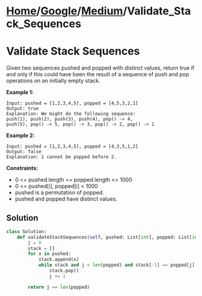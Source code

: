 # [Home](./../..)/[Google](./..)/[Medium](./)/Validate_Stack_Sequences
<h1>Validate Stack Sequences</h1>

<p>
Given two sequences pushed and popped with distinct values, return true if and only if this could have been the result of a sequence of push and pop operations on an initially empty stack.
</p>

<b>Example 1:</b>

    Input: pushed = [1,2,3,4,5], popped = [4,5,3,2,1]
    Output: true
    Explanation: We might do the following sequence:
    push(1), push(2), push(3), push(4), pop() -> 4,
    push(5), pop() -> 5, pop() -> 3, pop() -> 2, pop() -> 1
    
<b>Example 2:</b>

    Input: pushed = [1,2,3,4,5], popped = [4,3,5,1,2]
    Output: false
    Explanation: 1 cannot be popped before 2.

<b>Constraints:</b>

- 0 <= pushed.length == popped.length <= 1000
- 0 <= pushed[i], popped[i] < 1000
- pushed is a permutation of popped.
- pushed and popped have distinct values.

<h2>Solution</h2>

```python
class Solution:
    def validateStackSequences(self, pushed: List[int], popped: List[int]) -> bool:
        j = 0
        stack = []
        for x in pushed:
            stack.append(x)
            while stack and j < len(popped) and stack[-1] == popped[j]:
                stack.pop()
                j += 1

        return j == len(popped)
```
